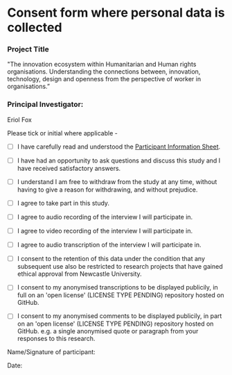 # Consent form where personal data is collected


### Project Title
"The innovation ecosystem within Humanitarian and Human rights organisations. Understanding the connections between, innovation, technology, design and openness from the perspective of worker in organisations.”

### Principal Investigator: 
Eriol Fox

Please tick or initial where applicable - 

- [ ] I have carefully read and understood the [Participant Information Sheet](https://github.com/Erioldoesdesign/Design_HOSS_PhD/blob/main/ecosystem%20mapping%20Interviews/ecosystem-mapping-participant-information-sheet.md).

- [ ] I have had an opportunity to ask questions and discuss this study and I have received satisfactory answers.

- [ ] I understand I am free to withdraw from the study at any time, without having to give a reason for withdrawing, and without prejudice.

- [ ] I agree to take part in this study.

- [ ] I agree to audio recording of the interview I will participate in.

- [ ] I agree to video recording of the interview I will participate in.

- [ ] I agree to audio transcription of the interview I will participate in.

- [ ] I consent to the retention of this data under the condition that any subsequent use also be restricted to research projects that have gained ethical approval from Newcastle University.

- [ ] I consent to my anonymised transcriptions to be displayed publicily, in full on an 'open license' (LICENSE TYPE PENDING) repository hosted on GitHub.

- [ ] I consent to my anonymised comments to be displayed publicily, in part on an 'open license' (LICENSE TYPE PENDING) repository hosted on GitHub. e.g. a single anonymised quote or paragraph from your responses to this research.


Name/Signature of participant: 

Date: 
